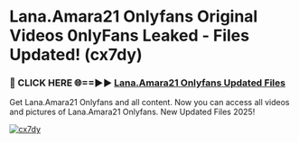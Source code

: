 # Lana.Amara21 Onlyfans Original Videos 0nlyFans Leaked - Files Updated! (cx7dy)

<h3>🔴 CLICK HERE 🌐==►► <a href="https://tinyurl.com/ehrbuxhb" rel="nofollow">Lana.Amara21 Onlyfans Updated Files</a></h3>

Get Lana.Amara21 Onlyfans and all content. Now you can access all videos and pictures of Lana.Amara21 Onlyfans. New Updated Files 2025!

[![cx7dy](https://i.imgur.com/lVYEuWS.gif)](https://tinyurl.com/ehrbuxhb)
